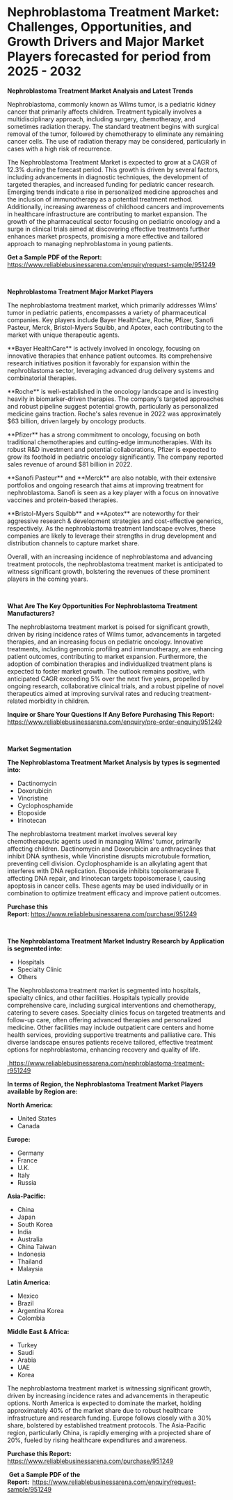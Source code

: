 <p><h1>Nephroblastoma Treatment Market: Challenges, Opportunities, and Growth Drivers and Major Market Players forecasted for period from 2025 - 2032</h1></p><p><strong>Nephroblastoma Treatment Market Analysis and Latest Trends</strong></p>
<p><p>Nephroblastoma, commonly known as Wilms tumor, is a pediatric kidney cancer that primarily affects children. Treatment typically involves a multidisciplinary approach, including surgery, chemotherapy, and sometimes radiation therapy. The standard treatment begins with surgical removal of the tumor, followed by chemotherapy to eliminate any remaining cancer cells. The use of radiation therapy may be considered, particularly in cases with a high risk of recurrence.</p><p>The Nephroblastoma Treatment Market is expected to grow at a CAGR of 12.3% during the forecast period. This growth is driven by several factors, including advancements in diagnostic techniques, the development of targeted therapies, and increased funding for pediatric cancer research. Emerging trends indicate a rise in personalized medicine approaches and the inclusion of immunotherapy as a potential treatment method. Additionally, increasing awareness of childhood cancers and improvements in healthcare infrastructure are contributing to market expansion. The growth of the pharmaceutical sector focusing on pediatric oncology and a surge in clinical trials aimed at discovering effective treatments further enhances market prospects, promising a more effective and tailored approach to managing nephroblastoma in young patients.</p></p>
<p><strong>Get a Sample PDF of the Report:&nbsp;</strong> <a href="https://www.reliablebusinessarena.com/enquiry/request-sample/951249?utm_campaign=2981&utm_medium=2&utm_source=Github&utm_content=ia&utm_term=17042025&utm_id=nephroblastoma-treatment">https://www.reliablebusinessarena.com/enquiry/request-sample/951249</a></p>
<p>&nbsp;</p>
<p><strong>Nephroblastoma Treatment Major Market Players</strong></p>
<p><p>The nephroblastoma treatment market, which primarily addresses Wilms' tumor in pediatric patients, encompasses a variety of pharmaceutical companies. Key players include Bayer HealthCare, Roche, Pfizer, Sanofi Pasteur, Merck, Bristol-Myers Squibb, and Apotex, each contributing to the market with unique therapeutic agents.</p><p>**Bayer HealthCare** is actively involved in oncology, focusing on innovative therapies that enhance patient outcomes. Its comprehensive research initiatives position it favorably for expansion within the nephroblastoma sector, leveraging advanced drug delivery systems and combinatorial therapies. </p><p>**Roche** is well-established in the oncology landscape and is investing heavily in biomarker-driven therapies. The company's targeted approaches and robust pipeline suggest potential growth, particularly as personalized medicine gains traction. Roche's sales revenue in 2022 was approximately $63 billion, driven largely by oncology products.</p><p>**Pfizer** has a strong commitment to oncology, focusing on both traditional chemotherapies and cutting-edge immunotherapies. With its robust R&D investment and potential collaborations, Pfizer is expected to grow its foothold in pediatric oncology significantly. The company reported sales revenue of around $81 billion in 2022.</p><p>**Sanofi Pasteur** and **Merck** are also notable, with their extensive portfolios and ongoing research that aims at improving treatment for nephroblastoma. Sanofi is seen as a key player with a focus on innovative vaccines and protein-based therapies.</p><p>**Bristol-Myers Squibb** and **Apotex** are noteworthy for their aggressive research & development strategies and cost-effective generics, respectively. As the nephroblastoma treatment landscape evolves, these companies are likely to leverage their strengths in drug development and distribution channels to capture market share.</p><p>Overall, with an increasing incidence of nephroblastoma and advancing treatment protocols, the nephroblastoma treatment market is anticipated to witness significant growth, bolstering the revenues of these prominent players in the coming years.</p></p>
<p>&nbsp;</p>
<p><strong>What Are The Key Opportunities For Nephroblastoma Treatment Manufacturers?</strong></p>
<p><p>The nephroblastoma treatment market is poised for significant growth, driven by rising incidence rates of Wilms tumor, advancements in targeted therapies, and an increasing focus on pediatric oncology. Innovative treatments, including genomic profiling and immunotherapy, are enhancing patient outcomes, contributing to market expansion. Furthermore, the adoption of combination therapies and individualized treatment plans is expected to foster market growth. The outlook remains positive, with anticipated CAGR exceeding 5% over the next five years, propelled by ongoing research, collaborative clinical trials, and a robust pipeline of novel therapeutics aimed at improving survival rates and reducing treatment-related morbidity in children.</p></p>
<p><strong>Inquire or Share Your Questions If Any Before Purchasing This Report:</strong> <a href="https://www.reliablebusinessarena.com/enquiry/pre-order-enquiry/951249?utm_campaign=2981&utm_medium=2&utm_source=Github&utm_content=ia&utm_term=17042025&utm_id=nephroblastoma-treatment">https://www.reliablebusinessarena.com/enquiry/pre-order-enquiry/951249</a></p>
<p>&nbsp;</p>
<p><strong>Market Segmentation</strong></p>
<p><strong>The Nephroblastoma Treatment Market Analysis by types is segmented into:</strong></p>
<p><ul><li>Dactinomycin</li><li>Doxorubicin</li><li>Vincristine</li><li>Cyclophosphamide</li><li>Etoposide</li><li>Irinotecan</li></ul></p>
<p><p>The nephroblastoma treatment market involves several key chemotherapeutic agents used in managing Wilms' tumor, primarily affecting children. Dactinomycin and Doxorubicin are anthracyclines that inhibit DNA synthesis, while Vincristine disrupts microtubule formation, preventing cell division. Cyclophosphamide is an alkylating agent that interferes with DNA replication. Etoposide inhibits topoisomerase II, affecting DNA repair, and Irinotecan targets topoisomerase I, causing apoptosis in cancer cells. These agents may be used individually or in combination to optimize treatment efficacy and improve patient outcomes.</p></p>
<p><strong>Purchase this Report:&nbsp;</strong><a href="https://www.reliablebusinessarena.com/purchase/951249?utm_campaign=2981&utm_medium=2&utm_source=Github&utm_content=ia&utm_term=17042025&utm_id=nephroblastoma-treatment">https://www.reliablebusinessarena.com/purchase/951249</a></p>
<p>&nbsp;</p>
<p><strong>The Nephroblastoma Treatment Market Industry Research by Application is segmented into:</strong></p>
<p><ul><li>Hospitals</li><li>Specialty Clinic</li><li>Others</li></ul></p>
<p><p>The Nephroblastoma treatment market is segmented into hospitals, specialty clinics, and other facilities. Hospitals typically provide comprehensive care, including surgical interventions and chemotherapy, catering to severe cases. Specialty clinics focus on targeted treatments and follow-up care, often offering advanced therapies and personalized medicine. Other facilities may include outpatient care centers and home health services, providing supportive treatments and palliative care. This diverse landscape ensures patients receive tailored, effective treatment options for nephroblastoma, enhancing recovery and quality of life.</p></p>
<p><a href="https://www.reliablebusinessarena.com/nephroblastoma-treatment-r951249?utm_campaign=2981&utm_medium=2&utm_source=Github&utm_content=ia&utm_term=17042025&utm_id=nephroblastoma-treatment">&nbsp;https://www.reliablebusinessarena.com/nephroblastoma-treatment-r951249</a></p>
<p><strong>In terms of Region, the Nephroblastoma Treatment Market Players available by Region are:</strong></p>
<p>
    <p> <strong> North America: </strong>
        <ul>
            <li>United States</li>
            <li>Canada</li>
        </ul>
        </p> 
    <p> <strong> Europe: </strong>
        <ul>
            <li>Germany</li>
            <li>France</li>
            <li>U.K.</li>
            <li>Italy</li>
            <li>Russia</li>
        </ul>
        </p> 
    <p> <strong> Asia-Pacific: </strong>
        <ul>
            <li>China</li>
            <li>Japan</li>
            <li>South Korea</li>
            <li>India</li>
            <li>Australia</li>
            <li>China Taiwan</li>
            <li>Indonesia</li>
            <li>Thailand</li>
            <li>Malaysia</li>
        </ul>
        </p> 
    <p> <strong> Latin America: </strong>
        <ul>
            <li>Mexico</li>
            <li>Brazil</li>
            <li>Argentina Korea</li>
            <li>Colombia</li>
        </ul>
        </p> 
    <p> <strong> Middle East & Africa: </strong>
        <ul>
            <li>Turkey</li>
            <li>Saudi</li>
            <li>Arabia</li>
            <li>UAE</li>
            <li>Korea</li>
        </ul>
    </p>
    </p>
<p><p>The nephroblastoma treatment market is witnessing significant growth, driven by increasing incidence rates and advancements in therapeutic options. North America is expected to dominate the market, holding approximately 40% of the market share due to robust healthcare infrastructure and research funding. Europe follows closely with a 30% share, bolstered by established treatment protocols. The Asia-Pacific region, particularly China, is rapidly emerging with a projected share of 20%, fueled by rising healthcare expenditures and awareness.</p></p>
<p><strong>Purchase this Report: </strong><a href="https://www.reliablebusinessarena.com/purchase/951249?utm_campaign=2981&utm_medium=2&utm_source=Github&utm_content=ia&utm_term=17042025&utm_id=nephroblastoma-treatment">https://www.reliablebusinessarena.com/purchase/951249</a></p>
<p>&nbsp;<strong>Get a Sample PDF of the Report:&nbsp;&nbsp;</strong><a href="https://www.reliablebusinessarena.com/enquiry/request-sample/951249?utm_campaign=2981&utm_medium=2&utm_source=Github&utm_content=ia&utm_term=17042025&utm_id=nephroblastoma-treatment">https://www.reliablebusinessarena.com/enquiry/request-sample/951249</a></p>
<p><strong></strong></p>
<p><p></p><p></p><p></p></p>